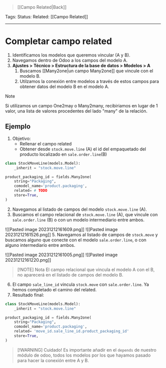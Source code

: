 > [[Campo Related|Back]]

Tags: 
Status: 
Related: [[Campo Related]]

___

# Completar campo related

1. Identificamos los modelos que queremos vincular (A y B).
2. Navegamos dentro de Odoo a los campos del modelo A.
3. **Ajustes > Técnico > Estructura de la base de datos > Modelos > A**
	1. Buscamos [[Many2one|un campo Many2one]] que vincule con el modelo B.
	2. Utilzamos la conexión entre modelos a través de estos campos para obtener datos del modelo B en el modelo A.

> [!NOTE]
> Si utilizamos un campo One2may o Many2many, recibiriamos en lugar de 1 valor, una lista de valores procedentes del lado "many" de la relación.


## Ejemplo

1. Objetivo:
	- Rellenar el campo related
	- Obtener desde `stock.move.line` (A) el id del empaquetado del producto localizado en `sale.order.line`(B)

```python
class StockMoveLine(models.Model):  
    _inherit = "stock.move.line"

product_packaging_id = fields.Many2one(  
    string="Packaging",  
    comodel_name='product.packaging',  
    related= # TODO
    store=True,  
)
```

2. Navegamos al listado de campos del modelo `stock.move.line` (A).
3. Buscamos el campo relacional de `stock.move.line` (A), que vincule con `sale.order.line` (B) o con un modelo intermediario entre ambos.
   
![[Pasted image 20231212161609.png]]
![[Pasted image 20231212161526.png]]
5. Navegamos al listado de campos de `stock.move` y buscamos alguno que conecte con el modelo `sale.order.line`, o con alguno intermediario entre ambos.

   
![[Pasted image 20231212161005.png]]
![[Pasted image 20231212161220.png]]

> [!NOTE] Nota
> El campo relacional que vincula el modelo A con el B, no aparecerá en el listado de campos del modelo B.


6. El campo `sale_line_id` vincula `stock.move` con `sale.order.line`. Ya hemos completado el camino del related.
7. Resultado final:
   
```python
class StockMoveLine(models.Model):  
    _inherit = "stock.move.line"

product_packaging_id = fields.Many2one(  
    string="Packaging",  
    comodel_name='product.packaging',  
    related= 'move_id.sale_line_id.product_packaging_id'
    store=True,  
)
```

>[!WARNING] Cuidado!
>Es importante añadir en el `depends` de nuestro módulo de odoo, todos los modelos por los que hayamos pasado para hacer la conexión entre A y B.
